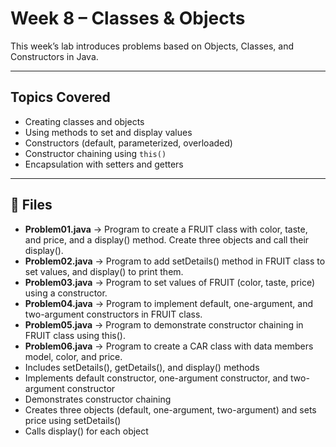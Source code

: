 # Week 8 – Classes & Objects

This week’s lab introduces problems based on Objects, Classes, and Constructors in Java.

---

## Topics Covered

- Creating classes and objects
- Using methods to set and display values
- Constructors (default, parameterized, overloaded)
- Constructor chaining using `this()`
- Encapsulation with setters and getters

---

## 📂 Files

- **Problem01.java** → Program to create a FRUIT class with color, taste, and price, and a display() method. Create three objects and call their display().
- **Problem02.java** → Program to add setDetails() method in FRUIT class to set values, and display() to print them.
- **Problem03.java** → Program to set values of FRUIT (color, taste, price) using a constructor.
- **Problem04.java** → Program to implement default, one-argument, and two-argument constructors in FRUIT class.
- **Problem05.java** → Program to demonstrate constructor chaining in FRUIT class using this().
- **Problem06.java** → Program to create a CAR class with data members model, color, and price.
 - Includes setDetails(), getDetails(), and display() methods
 - Implements default constructor, one-argument constructor, and two-argument constructor
 - Demonstrates constructor chaining
 - Creates three objects (default, one-argument, two-argument) and sets price using setDetails()
 - Calls display() for each object
